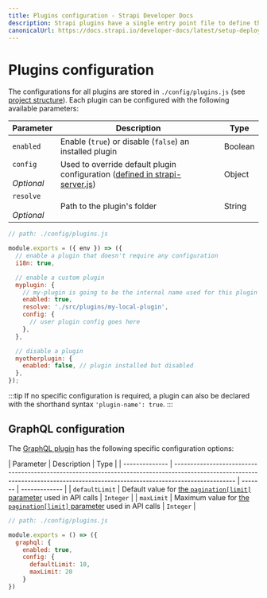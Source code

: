 ```yaml
---
title: Plugins configuration - Strapi Developer Docs
description: Strapi plugins have a single entry point file to define their configurations.
canonicalUrl: https://docs.strapi.io/developer-docs/latest/setup-deployment-guides/configurations/optional/plugins.html
---
```


# Plugins configuration

The configurations for all plugins are stored in `./config/plugins.js` (see [project structure](/developer-docs/latest/setup-deployment-guides/file-structure.md)). Each plugin can be configured with the following available parameters:

| Parameter                   | Description                                                                                                                                                            | Type    |
| --------------------------- | ---------------------------------------------------------------------------------------------------------------------------------------------------------------------- | ------- |
| `enabled`                   | Enable (`true`) or disable (`false`) an installed plugin                                                                                                               | Boolean |
| `config`<br><br>_Optional_  | Used to override default plugin configuration ([defined in strapi-server.js](/developer-docs/latest/developer-resources/plugin-api-reference/server.md#configuration)) | Object  |
| `resolve`<br><br>_Optional_ | Path to the plugin's folder                                                                                                                                            | String  |

```js
// path: ./config/plugins.js

module.exports = ({ env }) => ({
  // enable a plugin that doesn't require any configuration
  i18n: true,

  // enable a custom plugin
  myplugin: {
    // my-plugin is going to be the internal name used for this plugin
    enabled: true,
    resolve: './src/plugins/my-local-plugin',
    config: {
      // user plugin config goes here
    },
  },

  // disable a plugin
  myotherplugin: {
    enabled: false, // plugin installed but disabled
  },
});
```

:::tip
If no specific configuration is required, a plugin can also be declared with the shorthand syntax `'plugin-name': true`.
:::

## GraphQL configuration

The [GraphQL plugin](/developer-docs/latest/plugins/graphql.md) has the following specific configuration options:

| Parameter      | Description                                                                                                                                                                     | Type    | 
| -------------- | ------------------------------------------------------------------------------------------------------------------------------------------------------------------------------- | ------- | ------------- |
| `defaultLimit` | Default value for [the `pagination[limit]` parameter](/developer-docs/latest/developer-resources/database-apis-reference/graphql-api.md#pagination-by-offset) used in API calls | `Integer` |
| `maxLimit`     | Maximum value for [the `pagination[limit]` parameter](/developer-docs/latest/developer-resources/database-apis-reference/graphql-api.md#pagination-by-offset) used in API calls | `Integer` |

```js
// path: ./config/plugins.js

module.exports = () => ({
  graphql: {
    enabled: true,
    config: {
      defaultLimit: 10,
      maxLimit: 20
    }
})
```
